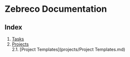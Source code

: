 # Zebreco Documentation

## Index
1. [Tasks](Tasks.md)
2. [Projects](Projects.md)  
 2.1. [Project Templates](projects/Project Templates.md)
